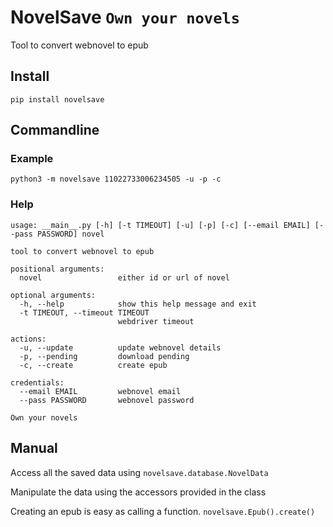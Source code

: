 # NovelSave `Own your novels`

Tool to convert webnovel to epub

## Install

```
pip install novelsave
```

## Commandline

### Example
```
python3 -m novelsave 11022733006234505 -u -p -c
```

### Help

```batch
usage: __main__.py [-h] [-t TIMEOUT] [-u] [-p] [-c] [--email EMAIL] [--pass PASSWORD] novel

tool to convert webnovel to epub

positional arguments:
  novel                 either id or url of novel

optional arguments:
  -h, --help            show this help message and exit
  -t TIMEOUT, --timeout TIMEOUT
                        webdriver timeout

actions:
  -u, --update          update webnovel details
  -p, --pending         download pending
  -c, --create          create epub

credentials:
  --email EMAIL         webnovel email
  --pass PASSWORD       webnovel password

Own your novels
```

## Manual

Access all the saved data using `novelsave.database.NovelData`

Manipulate the data using the accessors provided in the class

Creating an epub is easy as calling a function. `novelsave.Epub().create()`
